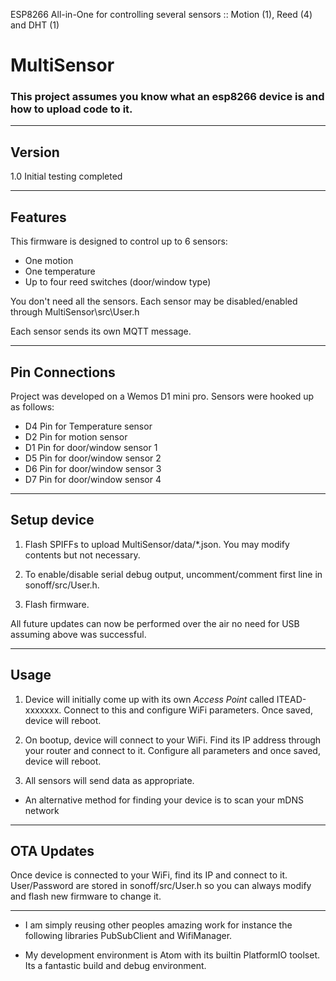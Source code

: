 ESP8266 All-in-One for controlling several sensors :: Motion (1), Reed (4) and DHT (1)

# MultiSensor

### This project assumes you know what an esp8266 device is and how to upload code to it.

-------------------------------------------------------------------------------------------------------------
## Version
1.0 Initial testing completed

-------------------------------------------------------------------------------------------------------------
## Features
This firmware is designed to control up to 6 sensors:
- One motion
- One temperature
- Up to four reed switches (door/window type)

You don't need all the sensors. Each sensor may be disabled/enabled through MultiSensor\src\User.h

Each sensor sends its own MQTT message.

-------------------------------------------------------------------------------------------------------------
## Pin Connections 
Project was developed on a Wemos D1 mini pro. Sensors were hooked up as follows:
- D4 Pin for Temperature sensor
- D2 Pin for motion sensor
- D1 Pin for door/window sensor 1
- D5 Pin for door/window sensor 2
- D6 Pin for door/window sensor 3
- D7 Pin for door/window sensor 4

-------------------------------------------------------------------------------------------------------------
## Setup device
1. Flash SPIFFs to upload MultiSensor/data/*.json. You may modify contents but not necessary.

2. To enable/disable serial debug output, uncomment/comment first line in sonoff/src/User.h.

3. Flash firmware.

All future updates can now be performed over the air no need for USB assuming above was successful.

-------------------------------------------------------------------------------------------------------------
## Usage
1. Device will initially come up with its own *Access Point* called ITEAD-xxxxxxx. Connect to this and configure WiFi parameters. Once saved, device will reboot.

2. On bootup, device will connect to your WiFi. Find its IP address through your router and connect to it. Configure all parameters and once saved, device will reboot.

3. All sensors will send data as appropriate.

- An alternative method for finding your device is to scan your mDNS network

-------------------------------------------------------------------------------------------------------------
## OTA Updates
Once device is connected to your WiFi, find its IP and connect to it. User/Password are stored in sonoff/src/User.h so you can always modify and flash new firmware to change it.

-------------------------------------------------------------------------------------------------------------
- I am simply reusing other peoples amazing work for instance the following libraries PubSubClient and WifiManager.

- My development environment is Atom with its builtin PlatformIO toolset. Its a fantastic build and debug environment.